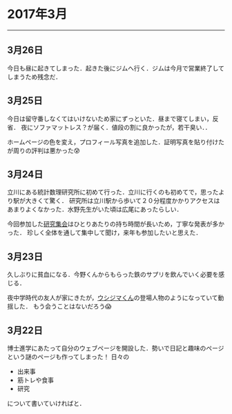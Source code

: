 # 2017年3月
---

## 3月26日
今日も昼に起きてしまった．起きた後にジムへ行く．ジムは今月で営業終了してしまうため残念だ．


## 3月25日
今日は留守番しなくてはいけないため家にずっといた．昼まで寝てしまい，反省．
夜にソファマットレス？が届く．値段の割に良かったが，若干臭い．．

ホームページの色を変え，プロフィール写真を追加した．証明写真を貼り付けたが周りの評判は悪かった:cold_sweat:

## 3月24日
立川にある統計数理研究所に初めて行った．立川に行くのも初めてで，思ったより駅が大きくて驚く．
研究所は立川駅から歩いて２０分程度かかりアクセスはあまりよくなかった．水野先生がいた頃は広尾にあったらしい．

今回参加した[研究集会](http://www3.grips.ac.jp/~tsuchiya/sympo2016)はひとりあたりの持ち時間が長いため，丁寧な発表が多かった．
珍しく全体を通して集中して聞け，来年も参加したいと思えた．

## 3月23日
久しぶりに貧血になる．今野くんからもらった鉄のサプリを飲んでいく必要を感じる．

夜中学時代の友人が家にきたが，[ウシジマくん](http://amzn.asia/h3Nf1YM)の登場人物のようになっていて動揺した．
もう会うことはないだろう:scream:
## 3月22日
博士進学にあたって自分のウェブページを開設した．勢いで日記と趣味のページという謎のページも作ってしまった！
日々の

-   出来事
-   筋トレや食事
-   研究

について書いていければと．
